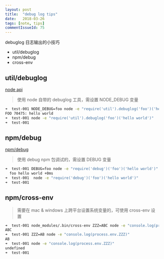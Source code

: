 ```yaml
---
layout: post
title:  "debug log tips"
date:   2018-03-26
tags: [note, tips]
commentIssueId: 75
---
```



debuglog 日志输出的小技巧
* util/debuglog
* npm/debug
* cross-env



## util/debuglog

[node api](https://nodejs.org/api/util.html#util_util_debuglog_section)

> 使用 node 自带的 debuglog 工具，需设置 NODE_DEBUG 变量

```bash
➜  test-001 NODE_DEBUG=foo node -e "require('util').debuglog('foo')('hello world')"
FOO 70475: hello world
➜  test-001 node -e "require('util').debuglog('foo')('hello world')"
➜  test-001
```



## npm/debug 

[npm/debug](https://www.npmjs.com/package/debug)

> 使用 debug npm 包调试的，需设置 DEBUG 变量

```bash
➜  test-001 DEBUG=foo node -e "require('debug')('foo')('hello world')"
  foo hello world +0ms
➜  test-001  node -e "require('debug')('foo')('hello world')"
➜  test-001
```



## npm/cross-env

> 需要在 mac & windows 上跨平台设置系统变量的，可使用 cross-env 设置

```bash
➜  test-001 node_modules/.bin/cross-env ZZZ=ABC node -e "console.log(process.env.ZZZ)"
ABC
➜  test-001 ZZZ=AB node -e "console.log(process.env.ZZZ)"
AB
➜  test-001 node -e "console.log(process.env.ZZZ)"
undefined
➜  test-001
```

